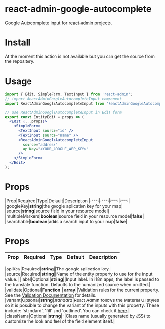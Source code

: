 # react-admin-google-autocomplete
Google Autocomplete input for [react-admin](https://marmelab.com/react-admin/) projects.

# Install
At the moment this action is not available but you can get the source from the repository.

# Usage
```jsx
import { Edit, SimpleForm, TextInput } from 'react-admin';
// import ReactAdminGoogleAutocompleteInput component
import ReactAdminGoogleAutocompleteInput from 'ReactAdminGoogleAutocompleteInput';

// use ReactAdminGoogleAutocompleteInput in Edit form
export const EntityEdit = props => (
  <Edit {...props}>
    <SimpleForm>
      <TextInput source="id" />
      <TextInput source="name" />
      <ReactAdminGoogleAutocompleteInput
        source="address"
        apiKey="<YOUR_GOOGLE_APP_KEY>"
      />
    </SimpleForm>
  </Edit>
);
```
# Props

|Prop|Required|Type|Default|Description
|:---:|:---:|:---:|:---:|
|googleKey|**string**|the google aplication key for your map|
|source|**string**|source field in your resource model|
|multipleMarkers|**boolean**|source field in your resource model|**false**|
|searchable|**boolean**|adds a search input to your map|**false**|

# Props

|Prop|Required|Type|Default|Description
|:---:|:---:|:---:|:---:|:---:|

|apiKey|Required|**string**||The google aplication key.|
|source|Required|**string**||Name of the entity property to use for the input value.|
|label|Optional|**string**||Input label. In i18n apps, the label is passed to the translate function. Defaults to the humanized source when omitted.|
|validate|Optional|**Function | array**||Validation rules for the current property. See the [Validation Documentation](https://marmelab.com/react-admin/CreateEdit.html#validation) for details.
|variant|Optional|**string**|_standard_|React Admin follows the Material UI styles so it is possible to change the variant of the inputs with this property. These include: 'standard', 'fill' and 'outlined'. You can check it [here](https://material-ui.com/components/text-fields/#textfield).|
|className|Optional|**string**|-|Class name (usually generated by JSS) to customize the look and feel of the field element itself.|
